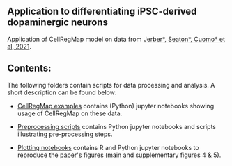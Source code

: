 ## Application to differentiating iPSC-derived dopaminergic neurons

Application of CellRegMap model on data from [Jerber*, Seaton*, Cuomo* et al, 2021](https://www.nature.com/articles/s41588-021-00801-6).

## Contents:

The following folders contain scripts for data processing and analysis.
A short description can be found below:

* [CellRegMap examples](../neuroseq/usage/) contains (Python) jupyter notebooks showing usage of CellRegMap on these data.

* [Preprocessing scripts](../neuroseq/preprocessing/) contains Python jupyter notebooks and scripts illustrating pre-processing steps.

* [Plotting notebooks](../neuroseq/plotting/) contains R and Python jupyter notebooks to reproduce the [paper](https://www.biorxiv.org/content/10.1101/2021.09.01.458524v1)'s figures (main and supplementary figures 4 & 5).
